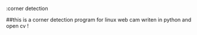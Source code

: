 :corner detection

##this is a corner detection program for linux web cam writen in python and open cv !
